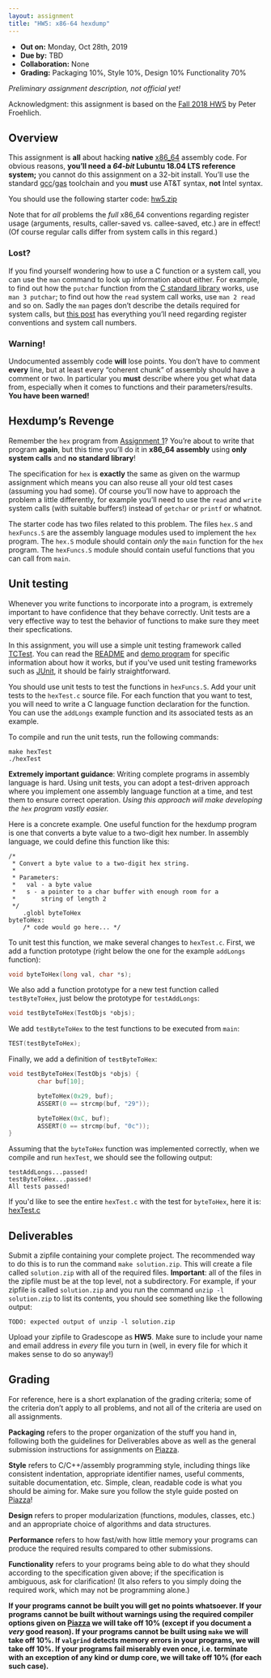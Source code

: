 ```yaml
---
layout: assignment
title: "HW5: x86-64 hexdump"
---
```


  - **Out on:** Monday, Oct 28th, 2019
  - **Due by:** TBD
  - **Collaboration:** None
  - **Grading:** Packaging 10%, Style 10%, Design 10% Functionality 70%

*Preliminary assignment description, not official yet!*

Acknowledgment: this assignment is based on the [Fall 2018 HW5](https://www.cs.jhu.edu/~phf/2018/fall/cs229/simple-x86_64.html) by Peter Froehlich.

## Overview

This assignment is **all** about hacking **native**
[x86\_64](https://en.wikipedia.org/wiki/X86-64) assembly code. For
obvious reasons, **you’ll need a *64-bit* Lubuntu 18.04 LTS reference
system;** you cannot do this assignment on a 32-bit install. You’ll use
the standard
[gcc](http://en.wikipedia.org/wiki/GNU_Compiler_Collection)/[gas](http://en.wikipedia.org/wiki/GNU_Assembler)
toolchain and you **must** use AT\&T syntax, **not** Intel syntax.

You should use the following starter code: [hw5.zip](hw5.zip)

Note that for *all* problems the *full* x86\_64 conventions regarding
register usage (arguments, results, caller-saved vs. callee-saved, etc.)
are in effect\! (Of course regular calls differ from system calls in
this regard.)

### Lost?

If you find yourself wondering how to use a C function or a system call,
you can use the `man` command to look up information about either. For
example, to find out how the `putchar` function from the [C standard
library](http://en.wikipedia.org/wiki/C_standard_library) works, use
`man 3 putchar`; to find out how the `read` system call works, use
`man 2 read` and so on. Sadly the `man` pages don’t describe the details
required for system calls, but [this
post](http://blog.rchapman.org/posts/Linux_System_Call_Table_for_x86_64/)
has everything you’ll need regarding register conventions and system
call numbers.

### Warning\!

Undocumented assembly code **will** lose points. You don’t have to
comment **every** line, but at least every “coherent chunk” of assembly
should have a comment or two. In particular you **must** describe where
you get what data from, especially when it comes to functions and their
parameters/results. **You have been warned\!**

## Hexdump’s Revenge

Remember the `hex` program from
[Assignment 1](hw1.html)?
You’re about to write that program **again**, but this time you’ll do it
in **x86\_64 assembly** using **only system calls** and **no standard
library**\!

The specification for `hex` is **exactly** the same as given on the
warmup assignment which means you can also reuse all your old test cases
(assuming you had some). Of course you’ll now have to approach the
problem a little differently, for example you’ll need to use the `read`
and `write` system calls (with suitable buffers\!) instead of `getchar`
or `printf` or whatnot.

The starter code has two files related to this problem. The files `hex.S`
and `hexFuncs.S` are the assembly language modules used to implement
the `hex` program.  The `hex.S` module should contain *only* the `main`
function for the `hex` program.  The `hexFuncs.S` module should contain
useful functions that you can call from `main`.

## Unit testing

Whenever you write functions to incorporate into a program,
is extremely important to have confidence that they behave correctly.
Unit tests are a very effective way to test the behavior of functions
to make sure they meet their specfications.

In this assignment, you will use a simple unit testing framework
called [TCTest](https://github.com/daveho/tctest).  You can read
the [README](https://github.com/daveho/tctest/blob/master/README.md)
and [demo program](https://github.com/daveho/tctest/blob/master/demo.c)
for specific information about how it works, but if you've used unit
testing frameworks such as [JUnit](https://junit.org), it should be
fairly straightforward.

You should use unit tests to test the functions in `hexFuncs.S`.
Add your unit tests to the `hexTest.c` source file.
For each function that you want to test, you will need to write
a C language function declaration for the function.  You can use
the `addLongs` example function and its associated tests as an example.

To compile and run the unit tests, run the following commands:

```
make hexTest
./hexTest
```

**Extremely important guidance**: Writing complete programs in
assembly language is hard.  Using unit tests, you can adopt a
test-driven approach where you implement one assembly language
function at a time, and test them to ensure correct operation.
*Using this approach will make developing the `hex` program vastly
easier.*

Here is a concrete example.  One useful function for the hexdump
program is one that converts a byte value to a two-digit hex number.
In assembly language, we could define this function like this:

```
/*
 * Convert a byte value to a two-digit hex string.
 *
 * Parameters:
 *   val - a byte value
 *   s - a pointer to a char buffer with enough room for a
 *       string of length 2
 */
	.globl byteToHex
byteToHex:
	/* code would go here... */
```

To unit test this function, we make several changes to `hexTest.c`.
First, we add a function prototype (right below the one for the
example `addLongs` function):

```c
void byteToHex(long val, char *s);
```

We also add a function prototype for a new test function called
`testByteToHex`, just below the prototype for `testAddLongs`:

```c
void testByteToHex(TestObjs *objs);
```

We add `testByteToHex` to the test functions to be executed from `main`:

```c
TEST(testByteToHex);
```

Finally, we add a definition of `testByteToHex`:

```c
void testByteToHex(TestObjs *objs) {
        char buf[10];

        byteToHex(0x29, buf);
        ASSERT(0 == strcmp(buf, "29"));

        byteToHex(0xC, buf);
        ASSERT(0 == strcmp(buf, "0c"));
}
```

Assuming that the `byteToHex` function was implemented correctly, when
we compile and run `hexTest`, we should see the following output:

```
testAddLongs...passed!
testByteToHex...passed!
All tests passed!
```

If you'd like to see the entire `hexTest.c` with the test for `byteToHex`,
here it is: [hexTest.c](hw5/hexTest.c)

## Deliverables

Submit a zipfile containing your complete project.  The recommended
way to do this is to run the command `make solution.zip`.  This
will create a file called `solution.zip` with all of the required
files.  **Important**: all of the files in the zipfile must be
at the top level, not a subdirectory.  For example, if your
zipfile is called `solution.zip` and you run the command `unzip -l solution.zip`
to list its contents, you should see something like the following output:

```
TODO: expected output of unzip -l solution.zip
```

Upload your zipfile to Gradescope as **HW5**.
Make sure to include your name and
email address in *every* file you turn in (well, in every file for which
it makes sense to do so anyway!)

## Grading

For reference, here is a short explanation of the grading criteria; some
of the criteria don’t apply to all problems, and not all of the criteria
are used on all assignments.

**Packaging** refers to the proper organization of the stuff you hand
in, following both the guidelines for Deliverables above as well as the
general submission instructions for assignments on
[Piazza](http://piazza.com/jhu/fall2019/601229).

**Style** refers to C/C++/assembly programming style, including things
like consistent indentation, appropriate identifier names, useful
comments, suitable documentation, etc. Simple, clean, readable code is
what you should be aiming for. Make sure you follow the style guide
posted on [Piazza](http://piazza.com/jhu/fall2019/601229)\!

**Design** refers to proper modularization (functions, modules, classes,
etc.) and an appropriate choice of algorithms and data structures.

**Performance** refers to how fast/with how little memory your programs
can produce the required results compared to other submissions.

**Functionality** refers to your programs being able to do what they
should according to the specification given above; if the specification
is ambiguous, ask for clarification\! (It also refers to you simply
doing the required work, which may not be programming alone.)

**If your programs cannot be built you will get no points whatsoever. If
your programs cannot be built without warnings using the required
compiler options given on
[Piazza](http://piazza.com/jhu/fall2019/601229) we will take off 10%
(except if you document a *very* good reason). If your programs cannot
be built using `make` we will take off 10%. If `valgrind` detects memory
errors in your programs, we will take off 10%. If your programs fail
miserably even once, i.e. terminate with an exception of any kind or
dump core, we will take off 10% (for each such case).**
